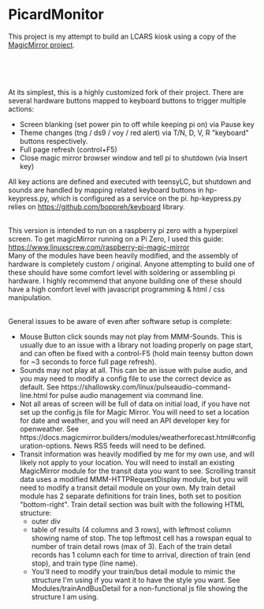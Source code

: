 # PicardMonitor

This project is my attempt to build an LCARS kiosk using a copy of the <a href='https://github.com/MichMich/MagicMirror'>MagicMirror project</a>.<br><br>

<a href='https://youtu.be/VpyOh2fm7kE'></a><br><br>

At its simplest, this is a highly customized fork of their project.  There are several hardware buttons mapped to keyboard buttons to trigger multiple actions:
<ul>
	<li>Screen blanking (set power pin to off while keeping pi on) via Pause key</li>
	<li>Theme changes (tng / ds9 / voy / red alert) via T/N, D, V, R "keyboard" buttons respectively.</li>
	<li>Full page refresh (control+F5)</li>
	<li>Close magic mirror browser window and tell pi to shutdown (via Insert key)</li>
</ul> All key actions are defined and executed with teensyLC, but shutdown and sounds are handled by mapping related keyboard buttons in hp-keypress.py, which is configured as a service on the pi.  hp-keypress.py relies on <a href="https://github.com/boppreh/keyboard">https://github.com/boppreh/keyboard</a> library.<br><br>

This version is intended to run on a raspberry pi zero with a hyperpixel screen.  To get magicMirror running on a Pi Zero, I used this guide: https://www.linuxscrew.com/raspberry-pi-magic-mirror
<br>Many of the modules have been heavily modified, and the assembly of hardware is completely custom / original. Anyone attempting to build one of these should have some comfort level with soldering or assembling pi hardware.  I highly recommend that anyone building one of these should have a high comfort level with javascript programming & html / css manipulation.<br><br>

General issues to be aware of even after software setup is complete:<br>
<ul>
	<li>Mouse Button click sounds may not play from MMM-Sounds. This is usually due to an issue with a library not loading properly on page start, and can often be fixed with a control-F5 (hold main teensy button down for ~3 seconds to force full page refresh).</li>
	<li>Sounds may not play at all.  This can be an issue with pulse audio, and you may need to modify a config file to use the correct device as default.  See https://shallowsky.com/linux/pulseaudio-command-line.html for pulse audio management via command line.</li>
	<li>Not all areas of screen will be full of data on initial load, if you have not set up the config.js file for Magic Mirror.  You will need to set a location for date and weather, and you will need an API developer key for openweather. See https://docs.magicmirror.builders/modules/weatherforecast.html#configuration-options. News RSS feeds will need to be defined.</li>
	<li>Transit information was heavily modified by me for my own use, and will likely not apply to your location.  You will need to install an existing MagicMirror module for the transit data you want to see.  Scrolling transit data uses a modified MMM-HTTPRequestDisplay module, but you will need to modify a transit detail module on your own.  My train detail module has 2 separate definitions for train lines, both set to position "bottom-right". Train detail section was built with the following HTML structure:
	<ul>
		<li>outer div</li>
		<li>table of results (4 columns and 3 rows), with leftmost column showing name of stop. The top leftmost cell has a rowspan equal to number of train detail rows (max of 3).  Each of the train detail records has 1 column each for time to arrival, direction of train (end stop), and train type (line name).</li>
		<li>You'll need to modify your train/bus detail module to mimic the structure I'm using if you want it to have the style you want. See Modules/trainAndBusDetail for a non-functional js file showing the structure I am using.</li>
	</ul>
	</li>
</ul>
